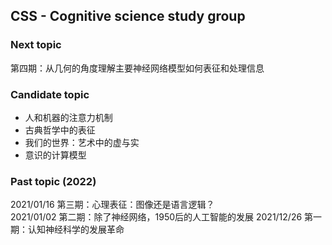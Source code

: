 ## CSS - Cognitive science study group
  
### Next topic 

第四期：从几何的角度理解主要神经网络模型如何表征和处理信息

### Candidate topic  
* 人和机器的注意力机制 
* 古典哲学中的表征
* 我们的世界：艺术中的虚与实 
* 意识的计算模型 

### Past topic (2022) 
2021/01/16 第三期：心理表征：图像还是语言逻辑？  
2021/01/02 第二期：除了神经网络，1950后的人工智能的发展 
2021/12/26 第一期：认知神经科学的发展革命 

